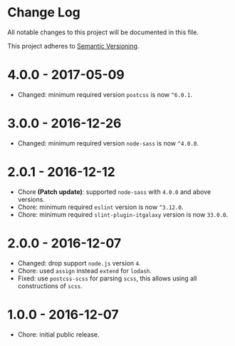 # Change Log

All notable changes to this project will be documented in this file.

This project adheres to [Semantic Versioning](http://semver.org/).

# 4.0.0 - 2017-05-09

-   Changed: minimum required version `postcss` is now `^6.0.1`. 

# 3.0.0 - 2016-12-26

-   Changed: minimum required version `node-sass` is now `^4.0.0`. 

# 2.0.1 - 2016-12-12

-   Chore **(Patch update)**: supported `node-sass` with `4.0.0` and above versions.
-   Chore: minimum required `eslint` version is now `^3.12.0`.
-   Chore: minimum required `slint-plugin-itgalaxy` version is now `33.0.0`.

# 2.0.0 - 2016-12-07

-   Changed: drop support `node.js` version `4`.
-   Chore: used `assign` instead `extend` for `lodash`.
-   Fixed: use `postcss-scss` for parsing `scss`, this allows using all constructions of `scss`.

# 1.0.0 - 2016-12-07

-   Chore: initial public release.
